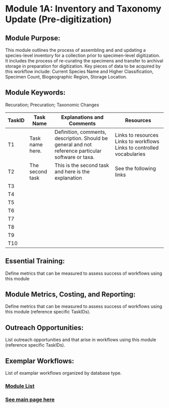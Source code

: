 # Module 1A: Inventory and Taxonomy Update (Pre-digitization) 

## Module Purpose: 
This module outlines the process of assembling and and updating a species-level inventory for a collection prior to specimen-level digitization. It includes the process of re-curating the specimens and transfer to archival storage in preparation for digitization. Key pieces of data to be acquired by this workflow include: Current Species Name and Higher Classification, Specimen Count, Biogeographic Region, Storage Location.

## Module Keywords: 
Recuration; Precuration; Taxonomic Changes


| TaskID | Task Name | Explanations and Comments | Resources |
|--------|-----------|---------------------------|-----------|
|T1| Task name here.|Definition, comments, description. Should be general and not reference particular software or taxa.| Links to resources  Links to workflows  Links to controlled vocabularies|
|T2|The second task|This is the second task and here is the explanation|See the following links|
|T3||||
|T4||||
|T5||||
|T6||||
|T7||||
|T8||||
|T9||||
|T10||||



## Essential Training: 
Define metrics that can be measured to assess success of workflows using this module

## Module Metrics, Costing, and Reporting: 
Define metrics that can be measured to assess success of workflows using this module (reference specific TaskIDs).

## Outreach Opportunities: 
List outreach opportunities and that arise in workflows using this module (reference specific TaskIDs).

## Exemplar Workflows: 
List of examplar workflows organized by database type.

### [Module List](https://entcollnet.github.io/BugFlow/modules/)
### [See main page here](https://entcollnet.github.io/BugFlow/)

